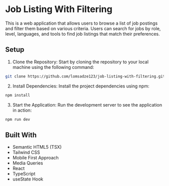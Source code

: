 # Job Listing With Filtering
This is a web application that allows users to browse a list of job postings and filter them based on various criteria. Users can search for jobs by role, level, languages, and tools to find job listings that match their preferences.

## Setup
1. Clone the Repository: Start by cloning the repository to your local machine using the following command:
```bash
git clone https://github.com/lomsadze123/job-listing-with-filtering.git
```
2. Install Dependencies: Install the project dependencies using npm:
```bash
npm install
```
3. Start the Application: Run the development server to see the application in action:

```bash
npm run dev
```

## Built With
- Semantic HTML5 (TSX)
- Tailwind CSS
- Mobile First Approach
- Media Queries
- React
- TypeScript
- useState Hook
